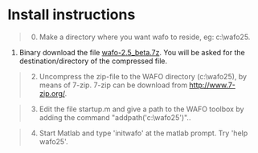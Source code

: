 # Install instructions #

> 0. Make a directory where you want wafo to reside, eg: c:\wafo25.

  1. Binary download the file [wafo-2.5\_beta.7z](http://wafo.googlecode.com/files/wafo_2.5_beta.7z). You will be asked for the destination/directory of the compressed file.

> 2. Uncompress the zip-file to the WAFO directory (c:\wafo25), by means of 7-zip. 7-zip  can be download from http://www.7-zip.org/.

> 3. Edit the file startup.m and give a path to the WAFO toolbox by adding the command "addpath('c:\wafo25')"..

> 4. Start Matlab and type 'initwafo' at the matlab prompt. Try 'help wafo25'.
